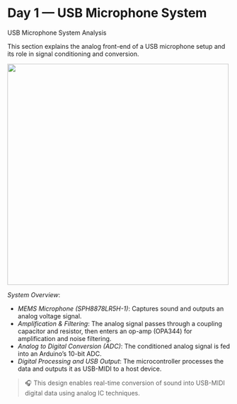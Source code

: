 # Day 1 — USB Microphone System

USB Microphone System Analysis

This section explains the analog front-end of a USB microphone setup and its role in signal conditioning and conversion.

<img src="cktimg/Fig-d1-1-USBmic.png" width="500"/>

*System Overview*:

- *MEMS Microphone (SPH8878LR5H-1)*: Captures sound and outputs an analog voltage signal.
- *Amplification & Filtering*: The analog signal passes through a coupling capacitor and resistor, then enters an op-amp (OPA344) for amplification and noise filtering.
- *Analog to Digital Conversion (ADC)*: The conditioned analog signal is fed into an Arduino’s 10-bit ADC.
- *Digital Processing and USB Output*: The microcontroller processes the data and outputs it as USB-MIDI to a host device.

> 🎧 This design enables real-time conversion of sound into USB-MIDI digital data using analog IC techniques.
